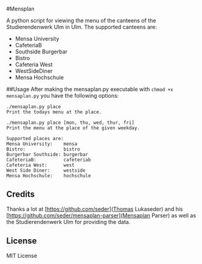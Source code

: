 #Mensplan

A python script for viewing the menu of the canteens of the Studierendenwerk Ulm in Ulm. The supported canteens are:

 - Mensa University
 - CafeteriaB
 - Southside Burgerbar
 - Bistro
 - Cafeteria West
 - WestSideDiner
 - Mensa Hochschule

##Usage
After making the mensaplan.py executable with `chmod +x mensaplan.py` you have the following options:
```
./mensaplan.py place
Print the todays menu at the place.

./mensaplan.py place [mon, thu, wed, thur, fri]
Print the menu at the place of the given weekday.

Supported places are:
Mensa University:    mensa
Bistro:              bistro
Burgerbar Southside: burgerbar
CafeteriaB:          cafeteriab
Cafeteria West:      west
West Side Diner:     westside
Mensa Hochschule:    hochschule
```

## Credits
Thanks a lot at [https://github.com/seder](Thomas Lukaseder) and his [https://github.com/seder/mensaplan-parser](Mensaplan Parser) as well as the Studierendenwerk Ulm for providing the data.

## License

MIT License
